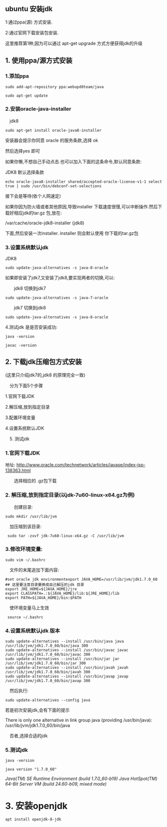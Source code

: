 ## ubuntu 安装jdk

1:通过ppa(源) 方式安装.

2:通过官网下载安装包安装.

这里推荐第1种,因为可以通过 apt-get upgrade 方式方便获得jdk的升级

## 1. 使用ppa/源方式安装

### 1.添加ppa

```
sudo add-apt-repository ppa:webupd8team/java

sudo apt-get update
```

### 2.安装oracle-java-installer

　jdk8

```
sudo apt-get install oracle-java8-installer
```

安装器会提示你同意 oracle 的服务条款,选择 ok

然后选择yes 即可

如果你懒,不想自己手动点击.也可以加入下面的这条命令,默认同意条款:

JDK8 默认选择条款

```
echo oracle-java8-installer shared/accepted-oracle-license-v1-1 select true | sudo /usr/bin/debconf-set-selections
```

 接下会是等待(依个人网速定)

如果你因为防火墙或者其他原因,导致installer 下载速度很慢,可以中断操作.然后下载好相应jdk的tar.gz 包,放在:

  /var/cache/oracle-jdk8-installer        (jdk8) 

下面,然后安装一次installer. installer 则会默认使用 你下载的tar.gz包

### 3.设置系统默认jdk

JDK8

```
sudo update-java-alternatives -s java-8-oracle
```

如果即安装了jdk7,又安装了jdk8,要实现两者的切换,可以:

　　jdk8 切换到jdk7

```
sudo update-java-alternatives -s java-7-oracle
```

　　jdk7 切换到jdk8

```
sudo update-java-alternatives -s java-8-oracle
```

4.测试jdk 是是否安装成功:

```
java -version

javac -version
```

## 2. 下载jdk压缩包方式安装

(这里只介绍jdk7的,jdk8 的原理完全一致)

　分为下面5个步骤

  1.官网下载JDK

  2.解压缩,放到指定目录

  3.配置环境变量

  4.设置系统默认JDK

　5. 测试jdk

### 1.官网下载JDK　　　

   地址: http://www.oracle.com/technetwork/articles/javase/index-jsp-138363.html

　　选择相应的 .gz包下载 

### 2. 解压缩,放到指定目录(以jdk-7u60-linux-x64.gz为例)

　　创建目录:

```
sudo mkdir /usr/lib/jvm
```

　加压缩到该目录:

```
 sudo tar -zxvf jdk-7u60-linux-x64.gz -C /usr/lib/jvm
```

### 3.修改环境变量:　　

```
sudo vim ~/.bashrc
```

　文件的末尾追加下面内容:

```
#set oracle jdk environmentexport JAVA_HOME=/usr/lib/jvm/jdk1.7.0_60  ## 这里要注意目录要换成自己解压的jdk 目录
export JRE_HOME=${JAVA_HOME}/jre  
export CLASSPATH=.:${JAVA_HOME}/lib:${JRE_HOME}/lib  
export PATH=${JAVA_HOME}/bin:$PATH  
```

　使环境变量马上生效

```
 source ~/.bashrc
```

### 4.设置系统默认jdk 版本

```
sudo update-alternatives --install /usr/bin/java java /usr/lib/jvm/jdk1.7.0_60/bin/java 300  
sudo update-alternatives --install /usr/bin/javac javac /usr/lib/jvm/jdk1.7.0_60/bin/javac 300  
sudo update-alternatives --install /usr/bin/jar jar /usr/lib/jvm/jdk1.7.0_60/bin/jar 300   
sudo update-alternatives --install /usr/bin/javah javah /usr/lib/jvm/jdk1.7.0_60/bin/javah 300   
sudo update-alternatives --install /usr/bin/javap javap /usr/lib/jvm/jdk1.7.0_60/bin/javap 300   
```

　然后执行:

```
sudo update-alternatives --config java
```

  若是初次安装jdk,会有下面的提示   

  There is only one alternative in link group java (providing /usr/bin/java):
  /usr/lib/jvm/jdk1.7.0_60/bin/java

　否者,选择合适的jdk

### 5.测试jdk

```
java -version

java version "1.7.0_60"
```

 *Java(TM) SE Runtime Environment (build 1.7.0_60-b19)
 Java HotSpot(TM) 64-Bit Server VM (build 24.60-b09, mixed mode)*



# 3. 安装openjdk

```shell
apt install openjdk-8-jdk
```

